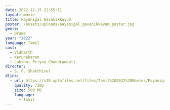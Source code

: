 ```yaml
---
date: 2022-12-15 22:55:11
layout: movie
title: Payanigal Gavanikkavum
poster: /assets/uploads/payanigal_gavanikkavum_poster.jpg
genre:
  - Drama
year: "2022"
language: Tamil
cast:
  - Vidharth
  - Karunakaran
  - Lakshmi Priyaa Chandramouli
director:
  - S. P. Shakthivel
dlink:
  - url: https://s30.uptofiles.net/files/Tamil%202022%20Movies/Payanigal%20Gavanikavum%20(2022)/Payanigal%20Gavanikavum%20(Original)/Payanigal%20Gavanikavum%20(720p%20HD)/Payanigal%20Gavanikavum%202022%20720p%20HD.mp4
    quality: 720p
    size: 500 MB
    language:
      - Tamil
---
```

